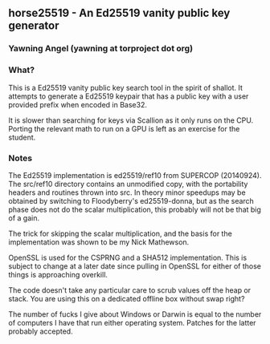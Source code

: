 ## horse25519 - An Ed25519 vanity public key generator
### Yawning Angel (yawning at torproject dot org)

### What?

This is a Ed25519 vanity public key search tool in the spirit of shallot.  It
attempts to generate a Ed25519 keypair that has a public key with a user
provided prefix when encoded in Base32.

It is slower than searching for keys via Scallion as it only runs on the CPU.
Porting the relevant math to run on a GPU is left as an exercise for the
student.

### Notes

The Ed25519 implementation is ed25519/ref10 from SUPERCOP (20140924).  The
src/ref10 directory contains an unmodified copy, with the portability headers
and routines thrown into src.  In theory minor speedups may be obtained by
switching to Floodyberry's ed25519-donna, but as the search phase does not do
the scalar multiplication, this probably will not be that big of a gain.

The trick for skipping the scalar multiplication, and the basis for the
implementation was shown to be my Nick Mathewson.

OpenSSL is used for the CSPRNG and a SHA512 implementation.  This is subject to
change at a later date since pulling in OpenSSL for either of those things is
approaching overkill.

The code doesn't take any particular care to scrub values off the heap or stack.
You are using this on a dedicated offline box without swap right?

The number of fucks I give about Windows or Darwin is equal to the number of
computers I have that run either operating system.  Patches for the latter
probably accepted.
